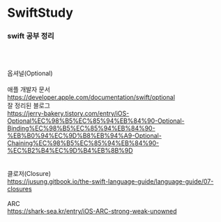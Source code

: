 # SwiftStudy

<h3>swift 공부 정리</h3>
<br>
<br>

옵셔널(Optional)<br><br>
애플 개발자 문서<br>
https://developer.apple.com/documentation/swift/optional
<br>
잘 정리된 블로그<br>
https://jerry-bakery.tistory.com/entry/iOS-Optional%EC%98%B5%EC%85%94%EB%84%90-Optional-Binding%EC%98%B5%EC%85%94%EB%84%90-%EB%B0%94%EC%9D%B8%EB%94%A9-Optional-Chaining%EC%98%B5%EC%85%94%EB%84%90-%EC%B2%B4%EC%9D%B4%EB%8B%9D
<br>
<br>
<br>
클로저(Closure)<br>
https://jusung.gitbook.io/the-swift-language-guide/language-guide/07-closures
<br>
<br>
ARC<br>
https://shark-sea.kr/entry/iOS-ARC-strong-weak-unowned
